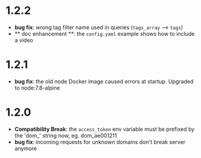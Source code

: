 # 1.2.2

- **bug fix**: wrong tag filter name used in queries (`tags_array` --> `tags`)
- ** doc enhancement **: the `config.yaml` example shows how to include a video

# 1.2.1

- **bug fix**: the old node Docker image caused errors at startup. Upgraded to node:7.8-alpine

# 1.2.0

- **Compatibility Break**: the `access_token` env variable must be prefixed by the 'dom_' string now, eg. dom_ae001211
- **bug fix**: incoming requests for unknown domains don't break server anymore
